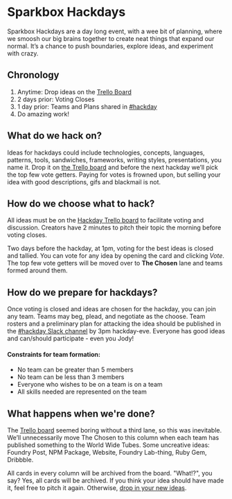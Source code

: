# Sparkbox Hackdays

Sparkbox Hackdays are a day long event, with a wee bit of planning, where
we smoosh our big brains together to create neat things that expand our normal.
It’s a chance to push boundaries, explore ideas, and experiment with crazy.

## Chronology
1. Anytime: Drop ideas on the [Trello Board][hackday_board]
2. 2 days prior: Voting Closes
3. 1 day prior: Teams and Plans shared in [#hackday][hackday_channel]
4. Do amazing work!

## What do we hack on?
Ideas for hackdays could include technologies, concepts, languages, patterns,
tools, sandwiches, frameworks, writing styles, presentations, you name it.
Drop it on [the Trello board][hackday_board] and before the next hackday we’ll
pick the top few vote getters.  Paying for votes is frowned upon, but selling
your idea with good descriptions, gifs and blackmail is not.

## How do we choose what to hack?
All ideas must be on the [Hackday Trello board][hackday_board] to facilitate
voting and discussion. Creators have 2 minutes to pitch their topic the morning
before voting closes.

Two days before the hackday, at 1pm, voting for the best ideas is closed and
tallied.  You can vote for any idea by opening the card and clicking _Vote_.
The top few vote getters will be moved over to **The Chosen** lane and teams
formed around them.

## How do we prepare for hackdays?
Once voting is closed and ideas are chosen for the hackday, you can join any
team.  Teams may beg, plead, and negotiate as the choose.  Team rosters and a
preliminary plan for attacking the idea should be published in the
[#hackday Slack channel][hackday_channel] by 3pm hackday-eve.  Everyone has
good ideas and can/should participate - even you Jody!

#### Constraints for team formation:
- No team can be greater than 5 members
- No team can be less than 3 members
- Everyone who wishes to be on a team is on a team
- All skills needed are represented on the team

## What happens when we're done?
The [Trello board][hackday_board] seemed boring without a third lane, so this
was inevitable.  We’ll unnecessarily move The Chosen to this column when each
team has published something to the World Wide Tubes.  Some uncreative ideas:
Foundry Post, NPM Package, Website, Foundry Lab-thing, Ruby Gem, Dribbble.

All cards in every column will be archived from the board.  "What!?", you say?
Yes, all cards will be archived.  If you think your idea should have made it,
feel free to pitch it again.  Otherwise, [drop in your new ideas][hackday_board].

[hackday_board]: https://trello.com/b/R6QpmKve/sparkbox-hackday
[hackday_channel]: https://sparkbox.slack.com/archives/hackday
